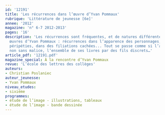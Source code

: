 ```yaml
---
id: '12191'
title: 'Les récurrences dans l’œuvre d’Yvan Pommaux'
rubrique: 'Littérature de jeunesse [6e]'
annee: '2012'
magazine: 'n° 6-7 2012-2013'
pages: '16'
description: 'Les récurrences sont fréquentes, et de natures différentes, dans les
  œuvres d’Yvan Pommaux : récurrences dans l’apparence des personnages, dans certaines
  péripéties, dans des filiations cachées... Tout se passe comme si l’auteur reliait,
  non sans malice, l’ensemble de ses livres par des fils discrets…'
article_pdf: '12191.pdf'
magazine_special: À la rencontre d’Yvan Pommaux
revue: 'L’école des lettres des collèges'
auteurs:
- Christian Poslaniec
auteur_jeunesse:
- Yvan Pommaux
niveau_etudes:
- sixième
programmes:
- étude de l’image - illustrations, tableaux
- étude de l’image - bande dessinée
---
```


